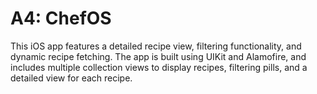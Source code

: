 # A4: ChefOS

This iOS app features a detailed recipe view, filtering functionality, and dynamic recipe fetching. The app is built using UIKit and Alamofire, and includes multiple collection views to display recipes, filtering pills, and a detailed view for each recipe.
